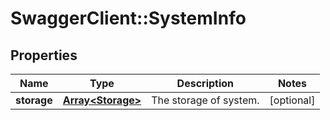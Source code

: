 # SwaggerClient::SystemInfo

## Properties
Name | Type | Description | Notes
------------ | ------------- | ------------- | -------------
**storage** | [**Array&lt;Storage&gt;**](Storage.md) | The storage of system. | [optional] 


